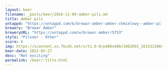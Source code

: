 ```yaml
---
layout: beer
filename: _posts/beer/2016-11-09-amber-pils.md
title: Amber pils
untappd: "https://untappd.com/b/browar-amber-amber-chmielowy--amber-pils-beer/398331"
brewery: "Browar Amber"
breweryURL: "https://untappd.com/w/browar-amber/5753"
style: "Pilsner - Other"
score: 6
img: https://scontent.xx.fbcdn.net/v/t1.0-0/p480x480/1902891_10153118668708745_4563543533450469126_n.jpg?oh=69c504b14940fed69d005c05c763bf51&oe=594B0157
beer-date: 2015-02-27
desc: "Not exciting"
permalink: /beer/:title.html
---
```

